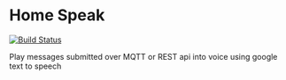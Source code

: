 # Home Speak

[![Build Status](https://travis-ci.com/dmweis/home_speak.svg?branch=master)](https://travis-ci.com/dmweis/home_speak)

Play messages submitted over MQTT or REST api into voice using google text to speech

